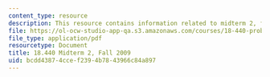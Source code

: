 ```yaml
---
content_type: resource
description: This resource contains information related to midterm 2, fall 2009.
file: https://ol-ocw-studio-app-qa.s3.amazonaws.com/courses/18-440-probability-and-random-variables-spring-2014/bcdd43874ccef2394b7843966c84a897_MIT18_440S14_mid2_2009.pdf
file_type: application/pdf
resourcetype: Document
title: 18.440 Midterm 2, Fall 2009
uid: bcdd4387-4cce-f239-4b78-43966c84a897
---
```

